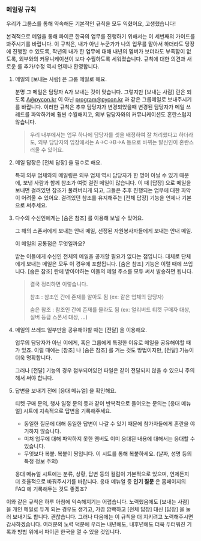 ### 메일링 규칙

우리가 그룹스를 통해 약속해둔 기본적인 규칙을 모두 익혔어요, 고생했습니다! 

본격적으로 메일을 통해 파이콘 한국의 업무를 진행하기 위해서는 이 세번째의 가이드를 봐주시기를 바랍니다. 이 규칙은, 내가 아닌 누군가가 나의 업무를 맡아서 하더라도 당장에 진행할 수 있도록, 작년의 내가 한 업무에 대해 내년의 멤버가 보더라도 부족함이 없도록, 외부와의 커뮤니케이션이 보다 수월하도록 세워졌습니다. 규칙에 대한 의견과 새로운 룰 추가/수정 역시 언제나 환영합니다.

1. 메일의 [보내는 사람] 은 그룹 메일로 해요.

   분명 그 메일은 담당자 A가 보내는 것이 맞습니다. 그렇지만 [보내는 사람] 란은 되도록 A@pycon.kr 이 아닌 program@pycon.kr 과 같은 그룹메일로 보내주시기를 바랍니다. 이러한 규칙은 추후 담당자가 변경되었을때 변경된 담당자가 메일 쓰레드를 파악하기에 훨씬 수월해지고, 외부 담당자와의 커뮤니케이션도 혼란스럽지 않습니다. 

   > 우리 내부에서는 업무 하나에 담당자를 셋을 배정하여 잘 처리했다고 하더라도, 외부 담당자의 입장에서는 A->C->B->A 등으로 바뀌는 발신인이 혼란스러울 수 있어요. 

2. 메일 답장은 [전체 답장] 을 필수로 해요.

   특히 외부 업체와의 메일링은 외부 업체 역시 담당자가 한 명이 아닐 수 있기 때문에, 보낸 사람과 함께 참조가 여럿 걸린 메일이 많습니다. 이 때 [답장] 으로 메일을 보내면 걸려있던 참조가 풀려버리게 되고, 그들은 추후 진행되는 업무에 대한 파악이 어려울 수 있어요. 걸려있던 참조를 유지해주는 [전체 답장] 기능을 언제나 기본으로 써주세요. 

3. 다수의 수신인에게는 [숨은 참조] 를 이용해 보낼 수 있어요.

   그 해의 스폰서에게 보내는 안내 메일, 선정된 자원봉사자들에게 보내는 안내 메일.

   이 메일의 공통점은 무엇일까요?

   받는 이들에게 수신인 전체의 메일을 공개할 필요가 없다는 점입니다. 대체로 단체에게 보내는 메일은 모두 이 경우에 포함됩니다. [숨은 참조] 기능은 이럴 때에 쓰입니다. [숨은 참조] 란에 받아야하는 이들의 메일 주소를 모두 써서 발송하면 됩니다.

   > 결국 정리하면 이렇습니다.
   >
   > 참조 : 참조인 간에 존재를 알아도 됨 (ex: 같은 업체의 담당자)
   >
   > 숨은 참조 : 참조인 간에 존재를 몰라도 됨 (ex: 얼리버드 티켓 구매자 대상, 실버 등급 스폰서 대상, ...)

4. 메일의 쓰레드 일부만을 공유해야할 때는 [전달] 을 이용해요.

   업무의 담당자가 아닌 이에게, 혹은 그룹에게 특정한 이유로 메일을 공유해야할 때가 있죠. 이럴 때에는 [참조] 나 [숨은 참조] 를 거는 것도 방법이지만, [전달] 기능이 더욱 명확합니다. 

   그러나 [전달] 기능의 경우 첨부되어있던 파일은 같이 전달되지 않을 수 있으니 주의해서 써야 합니다.

5. 답변을 보내기 전에 [응대 메뉴얼] 을 확인해요.

   티켓 구매 문의, 행사 일정 문의 등과 같이 반복적으로 들어오는 문의는 [응대 메뉴얼] 시트에 지속적으로 답변을 기록해주세요.

   - 동일한 질문에 대해 동일한 답변이 나갈 수 있기 때문에 참가자들에게 혼란을 야기하지 않습니다.
   - 미처 업무에 대해 파악하지 못한 멤버도 이미 응대된 내용에 대해서는 응대할 수 있습니다.
   - 무엇보다 복붙. 복붙이 짱입니다. 이 시트를 통해 복붙하세요. (날짜, 성명 등의 특정 정보 주의)

   응대 메뉴얼 시트에는 분류, 상황, 답변 등의 컬럼이 기본적으로 있으며, 언제든지 더 효율적으로 바꿔주시기를 바랍니다. 응대 메뉴얼 중 **인기 질문** 은 홈페이지의 FAQ 에 기록해두는 것도 좋겠죠?

이와 같은 규칙은 하루 아침에 익숙해지기는 어렵습니다. 노력했음에도 [보내는 사람] 을 개인 메일로 두게 되는 경우도 생기고, 가끔 깜빡하고 [전체 답장] 대신 [답장] 을 눌러 보내기도 합니다. 괜찮습니다. 그러나 다음에는 이 규칙을 더 지키려고 노력해주시면 감사하겠습니다. 여러분의 노력 덕분에 우리는 내년에도, 내후년에도 더욱 두터워진 기록과 방법 위에서 파이콘 한국을 열 수 있을 것입니다.